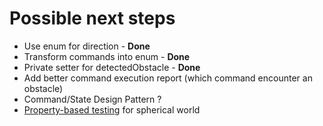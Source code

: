 # Possible next steps

- Use enum for direction - **Done**
- Transform commands into enum - **Done**
- Private setter for detectedObstacle - **Done**
- Add better command execution report (which command encounter an obstacle)
- Command/State Design Pattern ?
- [Property-based testing](https://kotest.io/docs/proptest/property-test-functions.html) for spherical world
  